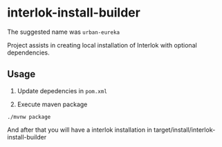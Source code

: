 # interlok-install-builder
The suggested name was `urban-eureka`

Project assists in creating local installation of Interlok with optional dependencies.

## Usage

1. Update depedencies in `pom.xml`

2. Execute maven package

```
./mvnw package
```

And after that you will have a interlok installation in target/install/interlok-install-builder
